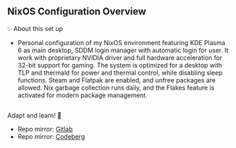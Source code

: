 ## NixOS Configuration Overview

💡 About this set up

- Personal configuration of my NixOS environment featuring KDE Plasma 6 as main desktop, SDDM login manager with automatic login for user. It work with proprietary NVIDIA driver and full hardware acceleration for 32-bit support for gaming. The system is optimized for a desktop with TLP and thermald for power and thermal control, while disabling sleep functions. Steam and Flatpak are enabled, and unfree packages are allowed. Nix garbage collection runs daily, and the Flakes feature is activated for modern package management.

## 

Adapt and learn! 🚀

- Repo mirror: [Gitlab](https://gitlab.com/S1RCAM/personal-nix-configuration)
- Repo mirror: [Codeberg](https://codeberg.org/SIRCAM/nixos-conf)

